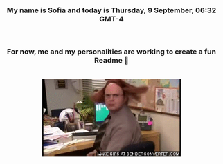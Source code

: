 


<div align="center">
<h3 >My name is Sofia and today is Thursday, 9 September, 06:32 GMT-4</h3><br>
<h3 >For now, me and my personalities are working to create a fun Readme 👋
</h3><br>
<img src='img/dwight.gif' alt='working...'/>
</div>
